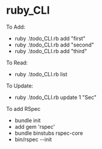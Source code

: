 # ruby_CLI

To Add:
- ruby .\todo_CLI.rb add "first"
- ruby .\todo_CLI.rb add "second"
- ruby .\todo_CLI.rb add "third"

To Read:
-  ruby .\todo_CLI.rb list

To Update:
- ruby .\todo_CLI.rb update 1 "Sec"

To add RSpec
- bundle init
- add gem 'rspec'
- bundle binstubs rspec-core
- bin/rspec --init


